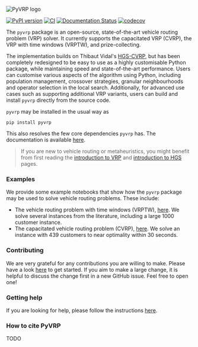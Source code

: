 ![PyVRP logo](docs/source/assets/images/PyVRP.svg)

[![PyPI version](https://badge.fury.io/py/pyvrp.svg)](https://badge.fury.io/py/pyvrp)
[![CI](https://github.com/PyVRP/PyVRP/actions/workflows/CI.yml/badge.svg?branch=main)](https://github.com/PyVRP/PyVRP/actions/workflows/CI.yml)
[![Documentation Status](https://readthedocs.org/projects/pyvrp/badge/?version=latest)](https://pyvrp.readthedocs.io/en/latest/?badge=latest)
[![codecov](https://codecov.io/gh/PyVRP/PyVRP/branch/main/graph/badge.svg?token=G9JKIVZOHB)](https://codecov.io/gh/PyVRP/PyVRP)

The `pyvrp` package is an open-source, state-of-the-art vehicle routing problem (VRP) solver.
It currently supports the capacitated VRP (CVRP), the VRP with time windows (VRPTW), and prize-collecting. 

The implementation builds on Thibaut Vidal's [HGS-CVRP][8], but has been completely redesigned to be easy to use as a highly customisable Python package, while maintaining speed and state-of-the-art performance.
Users can customise various aspects of the algorithm using Python, including population management, crossover strategies, granular neighbourhoods and operator selection in the local search.
Additionally, for advanced use cases such as supporting additional VRP variants, users can build and install `pyvrp` directly from the source code.

`pyvrp` may be installed in the usual way as
```
pip install pyvrp
```
This also resolves the few core dependencies `pyvrp` has.
The documentation is available [here][1].

> If you are new to vehicle routing or metaheuristics, you might benefit from first reading the [introduction to VRP][6] and [introduction to HGS][7] pages.

### Examples

We provide some example notebooks that show how the `pyvrp` package may be used to solve vehicle routing problems.
These include:

- The vehicle routing problem with time windows (VRPTW), [here][4].
  We solve several instances from the literature, including a large 1000 customer instance.
- The capacitated vehicle routing problem (CVRP), [here][5].
  We solve an instance with 439 customers to near optimality within 30 seconds.

### Contributing

We are very grateful for any contributions you are willing to make. Please have
a look [here][2] to get started. If you aim to make a large change, it is
helpful to discuss the change first in a new GitHub issue. Feel free to open
one!

### Getting help

If you are looking for help, please follow the instructions [here][3].

### How to cite PyVRP

TODO


[1]: https://pyvrp.readthedocs.io/en/latest/

[2]: https://pyvrp.readthedocs.io/en/latest/dev/contributing.html

[3]: https://pyvrp.readthedocs.io/en/latest/setup/getting_help.html

[4]: https://pyvrp.readthedocs.io/en/latest/examples/vrptw.html

[5]: https://pyvrp.readthedocs.io/en/latest/examples/cvrp.html

[6]: https://pyvrp.readthedocs.io/en/latest/setup/introduction_to_vrp.html

[7]: https://pyvrp.readthedocs.io/en/latest/setup/introduction_to_hgs.html

[8]: https://github.com/vidalt/HGS-CVRP/
